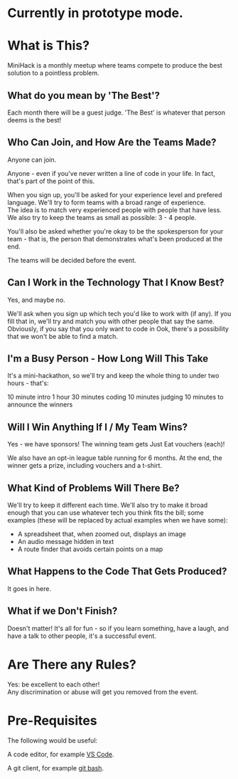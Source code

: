 # Currently in prototype mode.


# What is This?

MiniHack is a monthly meetup where teams compete to produce the best solution to a pointless problem.


## What do you mean by 'The Best'?

Each month there will be a guest judge.  'The Best' is whatever that person deems is the best!


## Who Can Join, and How Are the Teams Made?

Anyone can join.

Anyone - even if you've never written a line of code in your life.
In fact, that's part of the point of this.

When you sign up, you'll be asked for your experience level and prefered language.
We'll try to form teams with a broad range of experience.  
The idea is to match very experienced people with people that 
have less.  We also try to keep the teams as small as possible: 3 - 4 people.

You'll also be asked whether you're okay to be the spokesperson
for your team - that is, the person that demonstrates what's been
produced at the end.  

The teams will be decided before the event.


## Can I Work in the Technology That I Know Best?

Yes, and maybe no.

We'll ask when you sign up which tech you'd like to work with (if any).
If you fill that in, we'll try and match you with other people that 
say the same.  Obviously, if you say that you only want to code in Ook,
there's a possibility that we won't be able to find a match.


## I'm a Busy Person - How Long Will This Take

It's a mini-hackathon, so we'll try and keep the whole thing to 
under two hours - that's:

10 minute intro
1 hour 30 minutes coding
10 minutes judging
10 minutes to announce the winners

## Will I Win Anything If I / My Team Wins?

Yes - we have sponsors!  The winning team gets Just Eat vouchers (each)!

We also have an opt-in league table running for 6 months.  At the end, the winner gets a prize, including vouchers and a t-shirt.


## What Kind of Problems Will There Be?

We'll try to keep it different each time.  We'll also try to make it 
broad enough that you can use whatever tech you think fits the bill; 
some examples (these will be replaced by actual examples when we have some):
- A spreadsheet that, when zoomed out, displays an image
- An audio message hidden in text
- A route finder that avoids certain points on a map


## What Happens to the Code That Gets Produced?

It goes in here.


## What if we Don't Finish?

Doesn't matter!  It's all for fun - so if you learn something, have a laugh,
and have a talk to other people, it's a successful event.


# Are There any Rules?

Yes: be excellent to each other!  
Any discrimination or abuse will get you removed from the event.


# Pre-Requisites

The following would be useful:

A code editor, for example <a href="https://code.visualstudio.com/download">VS Code</a>.

A git client, for example <a href="https://git-scm.com/downloads">git bash</a>.









